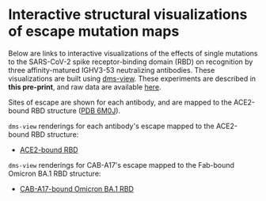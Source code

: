 # Interactive structural visualizations of escape mutation maps

Below are links to interactive visualizations of the effects of single mutations to the SARS-CoV-2 spike receptor-binding domain (RBD) on recognition by three affinity-matured IGHV3-53 neutralizing antibodies.
These visualizations are built using [dms-view](https://dms-view.github.io/docs/).
These experiments are described in **this pre-print**, and raw data are available [here](https://github.com/jbloomlab/SARS-CoV-2-RBD_MAP_Karolinska/blob/main/results/supp_data/karolinska_raw_data.csv).

Sites of escape are shown for each antibody, and are mapped to the ACE2-bound RBD structure ([PDB 6M0J](https://www.rcsb.org/structure/6M0J)).

`dms-view` renderings for each antibody's escape mapped to the ACE2-bound RBD structure:
 - <a href="https://dms-view.github.io/?markdown-url=https%3A%2F%2Fraw.githubusercontent.com%2Fjbloomlab%2FSARS-CoV-2-RBD_MAP_Karolinska%2Fmain%2Fdata%2Fdms-view_metadata.md&pdb-url=https%3A%2F%2Fraw.githubusercontent.com%2Fjbloomlab%2FSARS-CoV-2-RBD_MAP_Karolinska%2Fmain%2Fdata%2Fpdbs%2F6M0J.pdb&data-url=https%3A%2F%2Fraw.githubusercontent.com%2Fjbloomlab%2FSARS-CoV-2-RBD_MAP_Karolinska%2Fmain%2Fresults%2Fsupp_data%2Fkarolinska_6m0j_dms-view_data.csv&condition=CAB-C19&site_metric=site_max+escape&mutation_metric=mut_escape+color+ACE2+bind&selected_sites=&protein-data-color=&protein-other-color=pink" target="_blank">ACE2-bound RBD</a>

 `dms-view` renderings for CAB-A17's escape mapped to the Fab-bound Omicron BA.1 RBD structure:
  - <a href="https://dms-view.github.io/?markdown-url=https%3A%2F%2Fraw.githubusercontent.com%2Fjbloomlab%2FSARS-CoV-2-RBD_MAP_Karolinska%2Fmain%2Fdata%2Fdms-view_metadata.md&pdb-url=https%3A%2F%2Fraw.githubusercontent.com%2Fjbloomlab%2FSARS-CoV-2-RBD_MAP_Karolinska%2Fmain%2Fdata%2Fpdbs%2F6M0J.pdb&data-url=https%3A%2F%2Fraw.githubusercontent.com%2Fjbloomlab%2FSARS-CoV-2-RBD_MAP_Karolinska%2Fmain%2Fresults%2Fsupp_data%2Fkarolinska_6m0j_dms-view_data.csv&condition=CAB-C19&site_metric=site_max+escape&mutation_metric=mut_escape+color+ACE2+bind&selected_sites=&protein-data-color=&protein-other-color=pink" target="_blank">CAB-A17-bound Omicron BA.1 RBD</a>
